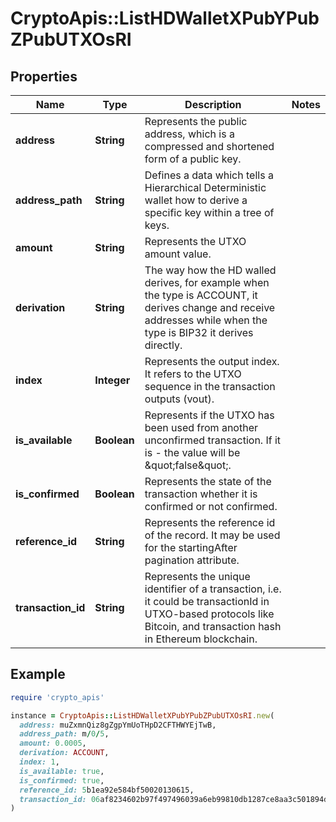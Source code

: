# CryptoApis::ListHDWalletXPubYPubZPubUTXOsRI

## Properties

| Name | Type | Description | Notes |
| ---- | ---- | ----------- | ----- |
| **address** | **String** | Represents the public address, which is a compressed and shortened form of a public key. |  |
| **address_path** | **String** | Defines a data which tells a Hierarchical Deterministic wallet how to derive a specific key within a tree of keys. |  |
| **amount** | **String** | Represents the UTXO amount value. |  |
| **derivation** | **String** | The way how the HD walled derives, for example when the type is ACCOUNT, it derives change and receive addresses while when the type is BIP32 it derives directly. |  |
| **index** | **Integer** | Represents the output index. It refers to the UTXO sequence in the transaction outputs (vout). |  |
| **is_available** | **Boolean** | Represents if the UTXO has been used from another unconfirmed transaction. If it is - the value will be \&quot;false\&quot;. |  |
| **is_confirmed** | **Boolean** | Represents the state of the transaction whether it is confirmed or not confirmed. |  |
| **reference_id** | **String** | Represents the reference id of the record. It may be used for the startingAfter pagination attribute. |  |
| **transaction_id** | **String** | Represents the unique identifier of a transaction, i.e. it could be transactionId in UTXO-based protocols like Bitcoin, and transaction hash in Ethereum blockchain. |  |

## Example

```ruby
require 'crypto_apis'

instance = CryptoApis::ListHDWalletXPubYPubZPubUTXOsRI.new(
  address: muZxmnQiz8gZgpYmUoTHpD2CFTHWYEjTwB,
  address_path: m/0/5,
  amount: 0.0005,
  derivation: ACCOUNT,
  index: 1,
  is_available: true,
  is_confirmed: true,
  reference_id: 5b1ea92e584bf50020130615,
  transaction_id: 06af8234602b97f497496039a6eb99810db1287ce8aa3c501894dcd03bd4e544
)
```

